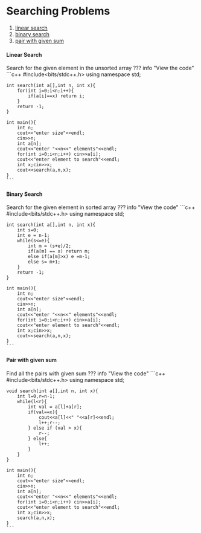 # Searching Problems

1. [linear search](#linear-search)
1. [binary search](#binary-search)
1. [pair with given sum](#pair-with-given-sum)

#### Linear Search
Search for the given element in the unsorted array
??? info "View the code"
    ```c++
    #include<bits/stdc++.h>
    using namespace std;

    int search(int a[],int n, int x){
        for(int i=0;i<n;i++){
            if(a[i]==x) return i;
        }
        return -1;
    }

    int main(){
        int n;
        cout<<"enter size"<<endl;
        cin>>n;
        int a[n];
        cout<<"enter "<<n<<" elements"<<endl;
        for(int i=0;i<n;i++) cin>>a[i];
        cout<<"enter element to search"<<endl;
        int x;cin>>x;
        cout<<search(a,n,x);
    }
    ```

#### Binary Search
Search for the given element in sorted array
??? info "View the code"
    ```c++
    #include<bits/stdc++.h>
    using namespace std;

    int search(int a[],int n, int x){
        int s=0;
        int e = n-1;
        while(s<=e){
            int m = (s+e)/2;
            if(a[m] == x) return m;
            else if(a[m]>x) e =m-1;
            else s= m+1;
        }
        return -1;
    }

    int main(){
        int n;
        cout<<"enter size"<<endl;
        cin>>n;
        int a[n];
        cout<<"enter "<<n<<" elements"<<endl;
        for(int i=0;i<n;i++) cin>>a[i];
        cout<<"enter element to search"<<endl;
        int x;cin>>x;
        cout<<search(a,n,x);
    }
    ```

#### Pair with given sum
Find all the pairs with given sum
??? info "View the code"
    ```c++
    #include<bits/stdc++.h>
    using namespace std;

    void search(int a[],int n, int x){
        int l=0,r=n-1;
        while(l<r){
            int val = a[l]+a[r];
            if(val==x){
                cout<<a[l]<<" "<<a[r]<<endl;
                l++;r--;
            } else if (val > x){
                r--;
            } else{
                l++;
            }
        }
    }

    int main(){
        int n;
        cout<<"enter size"<<endl;
        cin>>n;
        int a[n];
        cout<<"enter "<<n<<" elements"<<endl;
        for(int i=0;i<n;i++) cin>>a[i];
        cout<<"enter element to search"<<endl;
        int x;cin>>x;
        search(a,n,x);
    }
    ```

